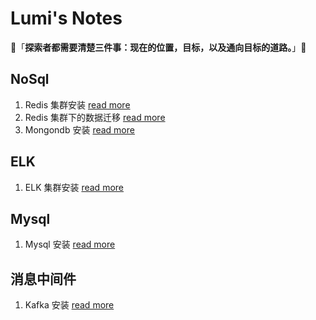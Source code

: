 # Lumi's Notes

👋「**探索者都需要清楚三件事：现在的位置，目标，以及通向目标的道路。**」👋

##  NoSql

1. Redis 集群安装   [read more](https://github.com/wangpf1024/lumi-notes/blob/main/Redis/Redis%E5%AE%89%E8%A3%85.md)
2. Redis 集群下的数据迁移  [read more](https://github.com/wangpf1024/lumi-notes/blob/main/Redis/RedisCluster%E5%A4%A7%E6%B5%B7%E6%8D%9E%E9%92%88%E6%95%B0%E6%8D%AE%E8%BF%81%E7%A7%BB.md)
3. Mongondb 安装  [read more](https://github.com/wangpf1024/lumi-notes/blob/main/Mongodb/Mongodb%E5%AE%89%E8%A3%85.md)

##  ELK

1. ELK 集群安装   [read more](https://github.com/wangpf1024/lumi-notes/blob/main/ELK/ELK%E5%AE%89%E8%A3%85.md)

## Mysql

1. Mysql 安装 [read more](https://github.com/wangpf1024/lumi-notes/blob/main/Mysql/Mysql%E5%AE%89%E8%A3%85.md)

##  消息中间件

1. Kafka 安装 [read more](https://github.com/wangpf1024/lumi-notes/blob/main/Kafka/Kafka%E5%AE%89%E8%A3%85.md)



